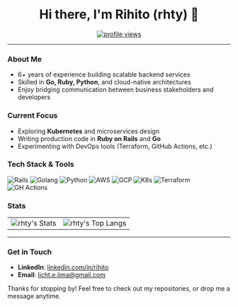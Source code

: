 <!-- rhty/rhty: User Profile README -->

<h1 align="center">Hi there, I'm Rihito (rhty) 👋</h1>

<p align="center">
  <a href="https://github.com/rhty">
    <img src="https://komarev.com/ghpvc/?username=rhty&color=blue" alt="profile views" />
  </a>
</p>

---

### About Me

- 6+ years of experience building scalable backend services
- Skilled in **Go, Ruby, Python**, and cloud-native architectures
- Enjoy bridging communication between business stakeholders and developers

### Current Focus

- Exploring **Kubernetes** and microservices design
- Writing production code in **Ruby on Rails** and **Go**
- Experimenting with DevOps tools (Terraform, GitHub Actions, etc.)

### Tech Stack & Tools

<p>
  <img src="https://img.shields.io/badge/-Ruby%20on%20Rails-CC0000?logo=ruby-on-rails&logoColor=white" alt="Rails" />
  <img src="https://img.shields.io/badge/-Go-00ADD8?logo=go&logoColor=white" alt="Golang" />
  <img src="https://img.shields.io/badge/-Python-3776AB?logo=python&logoColor=white" alt="Python" />
  <img src="https://img.shields.io/badge/-AWS-232F3E?logo=amazon-aws&logoColor=white" alt="AWS" />
  <img src="https://img.shields.io/badge/-GCP-4285F4?logo=google-cloud&logoColor=white" alt="GCP" />
  <img src="https://img.shields.io/badge/-Kubernetes-326CE5?logo=kubernetes&logoColor=white" alt="K8s" />
  <img src="https://img.shields.io/badge/-Terraform-7B42BC?logo=terraform&logoColor=white" alt="Terraform" />
  <img src="https://img.shields.io/badge/-GitHub%20Actions-2088FF?logo=github-actions&logoColor=white" alt="GH Actions" />
</p>

### Stats

<div align="center">
  <table>
    <tr>
      <td>
        <img src="https://github-readme-stats.vercel.app/api?username=rhty&show_icons=true&theme=tokyonight&include_all_commits=true&hide_border=true&hide_title=true" alt="rhty's Stats" />
      </td>
      <td>
        <img src="https://github-readme-stats.vercel.app/api/top-langs/?username=rhty&layout=compact&theme=tokyonight&include_all_commits=true&langs_count=8&hide_border=true&hide_title=true" alt="rhty's Top Langs" />
      </td>
    </tr>
  </table>
</div>

---

### Get in Touch

- **LinkedIn**: [linkedin.com/in/rihito](https://www.linkedin.com/in/rihito/)
- **Email**: [licht.e.jima@gmail.com](mailto:licht.e.jima@gmail.com)

Thanks for stopping by! Feel free to check out my repositories, or drop me a message anytime.
